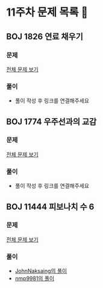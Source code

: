 # 11주차 문제 목록 📝

## BOJ 1826 연료 채우기
### 문제
[전체 문제 보기](https://www.acmicpc.net/problem/1826)
### 풀이
- 풀이 작성 후 링크를 연결해주세요

## BOJ 1774 우주선과의 교감
### 문제
[전체 문제 보기](https://www.acmicpc.net/problem/1774)
### 풀이
- 풀이 작성 후 링크를 연결해주세요

## BOJ 11444 피보나치 수 6
### 문제
[전체 문제 보기](https://www.acmicpc.net/problem/11444)
### 풀이
- [JohnNaksaing의 풀이](./JohnNaksaing/boj11444.md)
- [nmp9981의 풀이](https://blog.naver.com/tybnasgo/222618078660)
